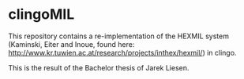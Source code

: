 # clingoMIL

This repository contains a re-implementation of the HEXMIL system 
(Kaminski, Eiter and Inoue, found here: http://www.kr.tuwien.ac.at/research/projects/inthex/hexmil/) in clingo. 

This is the result of the Bachelor thesis of Jarek Liesen.
